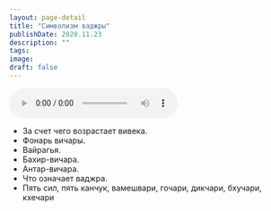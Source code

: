 ```yaml
---
layout: page-detail
title: "Символизм ваджры"
publishDate: 2020.11.23
description: ""
tags:
image:
draft: false
---
```


<audio title="2020.11.23 - Символизм ваджры.mp3" src="/upload/iblock/be3/be3a547ee4eebcfe1443553d0fbdc151.mp3" controls=""></audio>

* За счет чего возрастает вивека.
* Фонарь вичары.
* Вайрагья.
* Бахир-вичара.
* Антар-вичара.
* Что означает ваджра.
* Пять сил, пять канчук, вамешвари, гочари, дикчари, бхучари, кхечари

  
